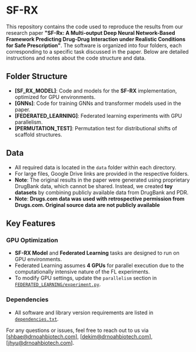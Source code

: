 # SF-RX

This repository contains the code used to reproduce the results from our research paper **"SF-Rx: A Multi-output Deep Neural Network-Based Framework Predicting Drug-Drug Interaction under Realistic Conditions for Safe Prescription"**. The software is organized into four folders, each corresponding to a specific task discussed in the paper. Below are detailed instructions and notes about the code structure and data.

## Folder Structure

- **[SF_RX_MODEL]**: Code and models for the **SF-RX** implementation, optimized for GPU environments.
- **[GNNs]**: Code for training GNNs and transformer models used in the paper.
- **[FEDERATED_LEARNING]**: Federated learning experiments with GPU parallelism.
- **[PERMUTATION_TEST]**: Permutation test for distributional shifts of scaffold structures.

## Data
- All required data is located in the `data` folder within each directory.
- For large files, Google Drive links are provided in the respective folders.
- **Note**: The original results in the paper were generated using proprietary DrugBank data, which cannot be shared. Instead, we created **toy datasets** by combining publicly available data from DrugBank and PDR.
- **Note**: **Drugs.com data was used with retrospective permission from Drugs.com. Original source data are not publicly available**
  
## Key Features
### GPU Optimization
- **SF-RX Model** and **Federated Learning** tasks are designed to run on GPU environments.
- Federated Learning assumes **4 GPUs** for parallel execution due to the computationally intensive nature of the FL experiments.
- To modify GPU settings, update the `parallelism` section in [`FEDERATED_LEARNING/experiment.py`](FEDERATED_LEARNING/experiment.py).

### Dependencies
- All software and library version requirements are listed in [`dependencies.txt`](dependencies.txt).

For any questions or issues, feel free to reach out to us via [shbae@drnoahbiotech.com], [dekim@drnoahbiotech.com], [jhyu@drnoahbiotech.com].
